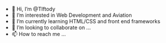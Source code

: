 - 👋 Hi, I’m @TIftody
- 👀 I’m interested in Web Development and Aviation
- 🌱 I’m currently learning HTML/CSS and front end frameworks
- 💞️ I’m looking to collaborate on ...
- 📫 How to reach me ...

<!---
TIftody/TIftody is a ✨ special ✨ repository because its `README.md` (this file) appears on your GitHub profile.
You can click the Preview link to take a look at your changes.
--->
